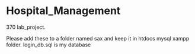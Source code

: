 # Hospital_Management
370 lab_project.

Please add these to a folder named sax and keep it in htdocs mysql xampp folder. login_db.sql is my database
